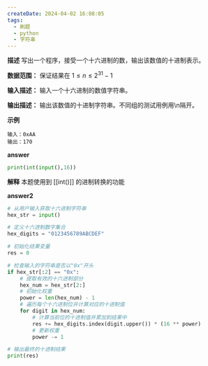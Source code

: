 ```yaml
---
createDate: 2024-04-02 16:08:05
tags:
  - 刷题
  - python
  - 字符串
---
```

**描述**
写出一个程序，接受一个十六进制的数，输出该数值的十进制表示。

**数据范围：** 保证结果在 $1\le n \le 2^{31}-1$

**输入描述：**
输入一个十六进制的数值字符串。

**输出描述：**
输出该数值的十进制字符串。不同组的测试用例用\n隔开。

**示例**
```
输入：0xAA
输出：170
```
 
 **answer**
 ```python
 print(int(input(),16))
 ```

**解释**
本题使用到 [[int()]] 的进制转换的功能

**answer2**
```python
# 从用户输入获取十六进制字符串
hex_str = input()

# 定义十六进制数字集合
hex_digits = "0123456789ABCDEF"

# 初始化结果变量
res = 0

# 检查输入的字符串是否以"0x"开头
if hex_str[:2] == "0x":
    # 提取有效的十六进制部分
    hex_num = hex_str[2:]
    # 初始化权重
    power = len(hex_num) - 1
    # 遍历每个十六进制位并计算对应的十进制值
    for digit in hex_num:
        # 计算当前位的十进制值并累加到结果中
        res += hex_digits.index(digit.upper()) * (16 ** power)
        # 更新权重
        power -= 1

# 输出最终的十进制结果
print(res)
```
